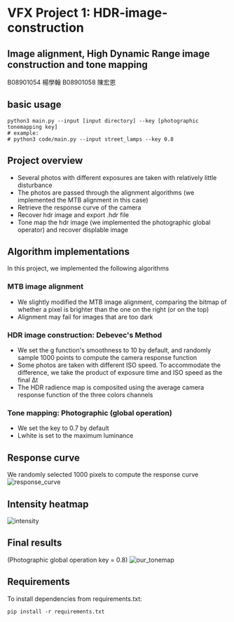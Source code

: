 # VFX Project 1: HDR-image-construction
Image alignment, High Dynamic Range image construction and tone mapping
---
B08901054 楊學翰 B08901058 陳宏恩

## basic usage
```
python3 main.py --input [input directory] --key [photographic tonemapping key]
# example: 
# python3 code/main.py --input street_lamps --key 0.8
```
## Project overview
- Several photos with different exposures are taken with relatively little disturbance
- The photos are passed through the alignment algorithms (we implemented the MTB alignment in this case)
- Retrieve the response curve of the camera
- Recover hdr image and export .hdr file
- Tone map the hdr image (we implemented the photographic global operator) and recover displable image

## Algorithm implementations
In this project, we implemented the following algorithms
### MTB image alignment
- We slightly modified the MTB image alignment, comparing the bitmap of whether a pixel is brighter than the one on the right (or on the top)
- Alignment may fail for images that are too dark
### HDR image construction: Debevec's Method
- We set the g function's smoothness to 10 by default, and randomly sample 1000 points to compute the camera response function
- Some photos are taken with different ISO speed. To accommodate the difference, we take the product of exposure time and ISO speed as the final Δt
- The HDR radience map is composited using the average camera response function of the three colors channels
### Tone mapping: Photographic (global operation)
- We set the key to 0.7 by default
- Lwhite is set to the maximum luminance

## Response curve
We randomly selected 1000 pixels to compute the response curve
![response_curve](https://user-images.githubusercontent.com/62785735/160246864-4e986a67-46cc-47fe-b6ee-7bcb28936ed6.png)

## Intensity heatmap
![intensity](https://user-images.githubusercontent.com/62785735/160284502-84ee7a70-1fdc-4689-9a3b-d892f89dee3b.jpg)

## Final results
(Photographic global operation key = 0.8)
![our_tonemap](https://user-images.githubusercontent.com/62785735/160285011-1f6fed9e-87e9-468a-84fc-5c37c1ca58dd.jpg)

## Requirements
To install dependencies from requirements.txt:
```
pip install -r requirements.txt
```
